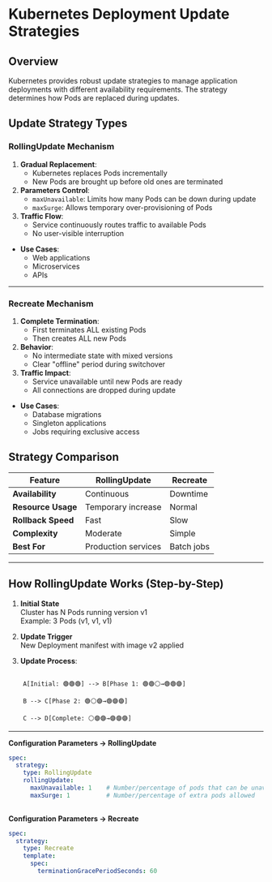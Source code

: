 # Kubernetes Deployment Update Strategies

## Overview
Kubernetes provides robust update strategies to manage application deployments with different availability requirements. The strategy determines how Pods are replaced during updates.

## Update Strategy Types

### RollingUpdate Mechanism
1. **Gradual Replacement**:
   - Kubernetes replaces Pods incrementally
   - New Pods are brought up before old ones are terminated
2. **Parameters Control**:
   - `maxUnavailable`: Limits how many Pods can be down during update
   - `maxSurge`: Allows temporary over-provisioning of Pods
3. **Traffic Flow**:
   - Service continuously routes traffic to available Pods
   - No user-visible interruption

- **Use Cases**: 
  - Web applications
  - Microservices
  - APIs
---------

### Recreate Mechanism
1. **Complete Termination**:
   - First terminates ALL existing Pods
   - Then creates ALL new Pods
2. **Behavior**:
   - No intermediate state with mixed versions
   - Clear "offline" period during switchover
3. **Traffic Impact**:
   - Service unavailable until new Pods are ready
   - All connections are dropped during update

- **Use Cases**:
  - Database migrations
  - Singleton applications
  - Jobs requiring exclusive access
 
## Strategy Comparison

| Feature          | RollingUpdate         | Recreate        |
|------------------|-----------------------|-----------------|
| **Availability** | Continuous            | Downtime        |
| **Resource Usage** | Temporary increase  | Normal          |
| **Rollback Speed** | Fast                | Slow            |
| **Complexity**   | Moderate              | Simple          |
| **Best For**     | Production services   | Batch jobs      |
---
## How RollingUpdate Works (Step-by-Step)

1. **Initial State**  
   Cluster has N Pods running version v1  
   Example: 3 Pods (v1, v1, v1)

2. **Update Trigger**  
   New Deployment manifest with image v2 applied

3. **Update Process**:
```

    A[Initial: 🟢🟢🟢] --> B[Phase 1: 🟢🟢⚪→🟢🟢🟣]

    B --> C[Phase 2: 🟢⚪🟣→🟢🟣🟣]

    C --> D[Complete: ⚪🟣🟣→🟣🟣🟣]

```
---
**Configuration Parameters -> RollingUpdate**

```yaml
spec:
  strategy:
    type: RollingUpdate
    rollingUpdate:
      maxUnavailable: 1    # Number/percentage of pods that can be unavailable during update
      maxSurge: 1          # Number/percentage of extra pods allowed
      
```
**Configuration Parameters -> Recreate**

```yaml
spec:
  strategy:
    type: Recreate
    template:
      spec:
        terminationGracePeriodSeconds: 60
      
```


